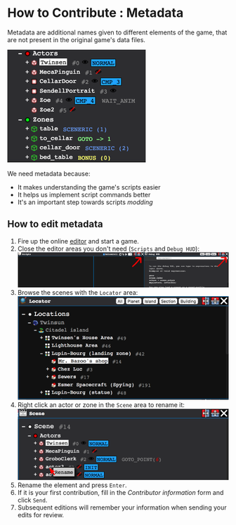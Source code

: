 # How to Contribute : Metadata

Metadata are additional names given to different elements of the game, that are not present in the original game's data files.

![Metadata](images/example_metadata.png)

We need metadata because:
 * It makes understanding the game's scripts easier
 * It helps us implement script commands better
 * It's an important step towards scripts _modding_
 
## How to edit metadata
 
 1. Fire up the online [editor](http://lba2remake.xesf.net/#editor=true) and start a game.
 2. Close the editor areas you don't need (`Scripts` and `Debug HUD`):
 ![Close areas you don't need](images/close_areas.png)
 3. Browse the scenes with the `Locator` area:
 ![Browse the scenes](images/locator_area.png)
 4. Right click an actor or zone in the `Scene` area to rename it:
 ![Rename an element](images/rename.png)
 5. Rename the element and press `Enter`.
 6. If it is your first contribution, fill in the _Contributor information_ form and click `Send`.
 7. Subsequent editions will remember your information when sending your edits for review.